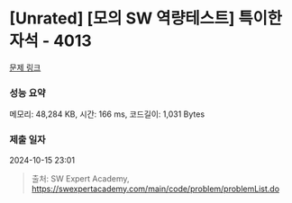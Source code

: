 # [Unrated] [모의 SW 역량테스트] 특이한 자석 - 4013 

[문제 링크](https://swexpertacademy.com/main/code/problem/problemDetail.do?contestProbId=AWIeV9sKkcoDFAVH) 

### 성능 요약

메모리: 48,284 KB, 시간: 166 ms, 코드길이: 1,031 Bytes

### 제출 일자

2024-10-15 23:01



> 출처: SW Expert Academy, https://swexpertacademy.com/main/code/problem/problemList.do